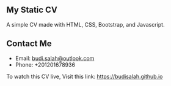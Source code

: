 ## My Static CV
A simple CV made with HTML, CSS, Bootstrap, and Javascript.

## Contact Me
- Email: budi.salah@outlook.com
- Phone: +201201678936

To watch this CV live, Visit this link:
https://budisalah.github.io